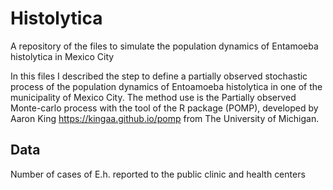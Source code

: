 # Histolytica
A repository of the files to simulate the population dynamics of Entamoeba histolytica in Mexico City

In this files I described the step to define a partially observed stochastic process of the population dynamics of Entoamoeba histolytica in one of the municipality of Mexico City. 
The method use is the Partially observed Monte-carlo process with the tool of the R package (POMP), developed by Aaron King https://kingaa.github.io/pomp from The University of Michigan. 

## Data
Number of cases of E.h. reported to the public clinic and health centers

